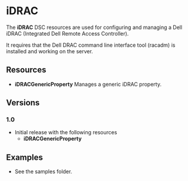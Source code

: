 # iDRAC

The **iDRAC** DSC resources are used for configuring and managing a Dell iDRAC (Integrated Dell Remote Access Controller).

It requires that the Dell DRAC command line interface tool (racadm) is installed and working on the server.


## Resources

* **iDRACGenericProperty** Manages a generic iDRAC property.

## Versions

### 1.0

* Initial release with the following resources
    * **iDRACGenericProperty**

## Examples

* See the samples folder.
